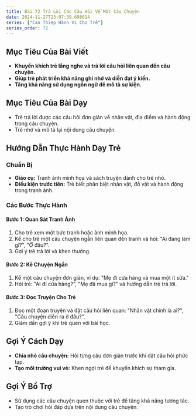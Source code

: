```yaml
---
title: Bài 72 Trả Lời Các Câu Hỏi Về Một Câu Chuyện
date: 2024-11-27T23:07:39.698614
series: ["Can Thiệp Hành Vi Cho Trẻ"]
series_order: 72
---
```


## Mục Tiêu Của Bài Viết
- **Khuyến khích trẻ lắng nghe và trả lời câu hỏi liên quan đến câu chuyện.**
- **Giúp trẻ phát triển khả năng ghi nhớ và diễn đạt ý kiến.**
- **Tăng khả năng sử dụng ngôn ngữ để mô tả sự kiện.**

## Mục Tiêu Của Bài Dạy
- Trẻ trả lời được các câu hỏi đơn giản về nhân vật, địa điểm và hành động trong câu chuyện.
- Trẻ nhớ và mô tả lại nội dung câu chuyện.

## Hướng Dẫn Thực Hành Dạy Trẻ

### Chuẩn Bị
- **Giáo cụ:** Tranh ảnh minh họa và sách truyện dành cho trẻ nhỏ.
- **Điều kiện trước tiên:** Trẻ biết phân biệt nhân vật, đồ vật và hành động trong tranh ảnh.

### Các Bước Thực Hành
#### Bước 1: Quan Sát Tranh Ảnh
1. Cho trẻ xem một bức tranh hoặc ảnh minh họa.
2. Kể cho trẻ một câu chuyện ngắn liên quan đến tranh và hỏi: "Ai đang làm gì?", "Ở đâu?".
3. Gợi ý trẻ trả lời và khen thưởng.

#### Bước 2: Kể Chuyện Ngắn
1. Kể một câu chuyện đơn giản, ví dụ: "Mẹ đi cửa hàng và mua một ít sữa."
2. Hỏi trẻ: "Ai đi cửa hàng?", "Mẹ đã mua gì?" và hướng dẫn trẻ trả lời.

#### Bước 3: Đọc Truyện Cho Trẻ
1. Đọc một đoạn truyện và đặt câu hỏi liên quan: "Nhân vật chính là ai?", "Câu chuyện diễn ra ở đâu?".
2. Giảm dần gợi ý khi trẻ quen với bài học.

## Gợi Ý Cách Dạy
- **Chia nhỏ câu chuyện:** Hỏi từng câu đơn giản trước khi đặt câu hỏi phức tạp.
- **Tạo môi trường vui vẻ:** Khen ngợi trẻ để khuyến khích sự tham gia.

## Gợi Ý Bổ Trợ
- Sử dụng các câu chuyện quen thuộc với trẻ để tăng khả năng tương tác.
- Tạo trò chơi hỏi đáp dựa trên nội dung câu chuyện.

